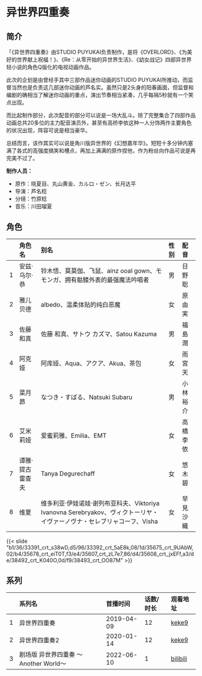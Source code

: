 # 异世界四重奏


## 简介

「《异世界四重奏》由STUDIO PUYUKAI负责制作，是将《OVERLORD》、《为美好的世界献上祝福！》、《Re：从零开始的异世界生活》、《幼女战记》四部异世界轻小说的角色Q版化的电视动画作品。

此次的企划是由曾经手其中三部作品迷你动画的STUDIO PUYUKAI所推动，而监督当然也是负责这几部迷你动画的芦名实。虽然只是2头身的阳春画面，但监督和编剧的确相当了解迷你动画的重点，演出节奏相当紧凑，几乎每隔5秒就有一个笑点出现。

而比起制作部分，此次配音的部分可以说是一场大乱斗。除了完整集合了四部作品动画总共20多位的主力配音演员外，甚至有高桥李依这种一人分饰两作主要角色的状况出现，阵容可说是相当豪华。

总结而言，该作其实可以说是角川版异世界的《幻想嘉年华》。短短十多分钟内塞满了各式的高强度搞笑和槽点，再加上满满的原作捏他，作为粉丝向作品可说是再完美不过了。

**制作人员：**
- 原作：晓夏目、丸山黄金、カルロ・ゼン、长月达平
- 导演：芦名稔
- 分镜：竹原稔
- 音乐：川田瑠夏

## 角色

|     |   角色名   |   别名  | 性别 |  配音  |
|:--- |:------  |:----      |:---  |:--   |
| 1 | 安兹·乌尔·恭 | 铃木悟、莫莫伽、飞鼠、ainz ooal gown、モモンガ、拥有骷髅外表的最强魔法吟唱者 | 男 | 日野聡 |
| 2 | 雅儿贝德 | albedo、温柔体贴的纯白恶魔 | 女 | 原由実 |
| 3 | 佐藤和真 | 佐藤 和真、サトウ カズマ、Satou Kazuma | 男 | 福島潤 |
| 4 | 阿克娅 | 阿库娅、Aqua、アクア、Akua、茶包 | 女 | 雨宮天 |
| 5 | 菜月昴 | なつき・すばる、Natsuki Subaru | 男 | 小林裕介 |
| 6 | 艾米莉娅 | 爱蜜莉雅、Emilia、EMT | 女 | 高橋李依 |
| 7 | 谭雅·提古雷查夫 | Tanya Degurechaff | 女 | 悠木碧 |
| 8 | 维夏 | 维多利亚·伊娃诺娃·谢列布亚科夫、Viktoriya Ivanovna Serebryakov、ヴィクトーリヤ・イヴァーノヴナ・セレブリャコーフ、Visha | 女 | 早見沙織 |

{{< slide "b1/36/33391_crt_s38wD,d5/96/33392_crt_5aE8k,08/1d/35675_crt_9UAbW,02/b4/35678_crt_eiT0T,f3/e4/35607_crt_zL7e7,86/d4/35608_crt_jxEFf,a3/de/38492_crt_K040O,0d/f9/38493_crt_OO87M" >}}

## 系列

|     | 系列名                        | 首播时间       | 话数/时长 | 观看地址                                                    |
| :-- | :------------------------- | :--------- | :---- | :------------------------------------------------------ |
| 1   | 异世界四重奏                     | 2019-04-09 | 12    | [keke9](https://www.keke9.app/play/28264-4-248294.html) |
| 2   | 异世界四重奏2                    | 2020-01-14 | 12    | [keke9](https://www.keke9.app/play/28263-4-248282.html) |
| 3   | 剧场版 异世界四重奏 ～Another World～ | 2022-06-10 | 1     | [bilibili](https://www.bilibili.com/video/BV1Xt4y1h7t6) |



